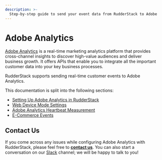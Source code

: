 ```yaml
---
description: >-
  Step-by-step guide to send your event data from RudderStack to Adobe Analytics
---
```


# Adobe Analytics

[Adobe Analytics](https://www.adobe.io/apis/experiencecloud/analytics.html) is a real-time marketing analytics platform that provides cross-channel insights to discover high-value audiences and deliver business growth. It offers APIs that enable you to integrate all the important customer data into your key business processes.

RudderStack supports sending real-time customer events to Adobe Analytics.

This documentation is split into the following sections:

* [Setting Up Adobe Analytics in RudderStack]()
* [Web Device Mode Settings]()
* [Adobe Analytics Heartbeat Measurement]()
* [E-Commerce Events]()

## Contact Us
If you come across any issues while configuring Adobe Analytics with RudderStack, please feel free to [**contact us**](mailto:%20docs@rudderstack.com). You can also start a conversation on our [Slack](https://resources.rudderstack.com/join-rudderstack-slack) channel; we will be happy to talk to you!
